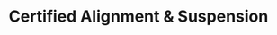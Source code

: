 ---
title: "Certified Alignment & Suspension"
url: /detroit/certified-alignment-and-suspension/
shop: car repair
---